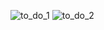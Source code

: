 ![to_do_1](https://github.com/earekea/to_do/assets/133246942/5c12580f-dce7-47df-9b46-b756fc1b48a0)
![to_do_2](https://github.com/earekea/to_do/assets/133246942/90154c73-d74a-4d59-8c9f-6657922c2bb0)

